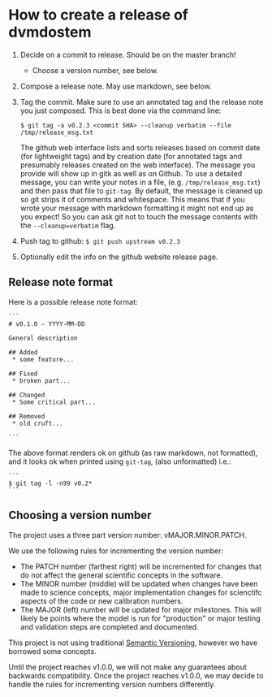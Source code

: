 # How to create a release of dvmdostem

1. Decide on a commit to release. Should be on the master branch!
   * Choose a version number, see below. 

2. Compose a release note. May use markdown, see below.

3. Tag the commit. Make sure to use an annotated tag and the release 
   note you just composed. This is best done via the command line: 

    ```
    $ git tag -a v0.2.3 <commit SHA> --cleanup verbatim --file /tmp/release_msg.txt
    ```

   The github web interface lists and sorts releases based on commit date 
   (for lightweight tags) and by creation date (for annotated tags
   and presumably releases created on the web interface).
   The message you provide will show up in gitk as well as
   on Github. To use a detailed message, you can write your
   notes in a file, (e.g. `/tmp/release_msg.txt`) and then pass
   that file to `git-tag`. By default, the message is cleaned up
   so git strips it of comments and whitespace. This means that
   if you wrote your message with markdown formatting it might not 
   end up as you expect! So you can ask git not to touch the message 
   contents with the `--cleanup=verbatim` flag.

5. Push tag to github: `$ git push upstream v0.2.3`

6. Optionally edit the info on the github website release page.

## Release note format

Here is a possible release note format:

    ```
    # v0.1.0 - YYYY-MM-DD
    
    General description

    ## Added
     * some feature...

    ## Fixed
     * broken part...

    ## Changed
     * Some critical part...

    ## Removed
     * old cruft...
    
    ```
The above format renders ok on github (as raw markdown, not formatted),
and it looks ok when printed using `git-tag`, (also unformatted) i.e.:

    ```
    $ git tag -l -n99 v0.2*
    ```


## Choosing a version number

The project uses a three part version number: vMAJOR.MINOR.PATCH.

We use the following rules for incrementing the version number:
 * The PATCH number (farthest right) will be incremented for changes 
   that do not affect the general scientific concepts in the 
   software.
 * The MINOR number (middle) will be updated when changes have been made 
   to science concepts, major implementation changes for scienctifc aspects 
   of the code or new calibration numbers.
 * The MAJOR (left) number will be updated for major milestones. This will likely 
   be points where the model is run for "production" or major testing and
   validation steps are completed and documented.

This project is not using traditional [Semantic Versioning](https://semver.org/spec/v2.0.0.html),
however we have borrowed some concepts.

Until the project reaches v1.0.0, we will not make any guarantees about backwards
compatibility. Once the project reaches v1.0.0, we may decide to handle the rules
for incrementing version numbers differently.


